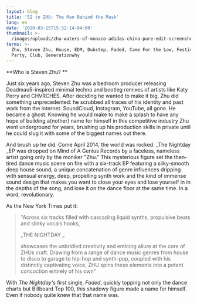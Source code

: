 ```yaml
---
layout: blog
title: '52 to ZHU: The Man Behind the Mask'
lang: en
date: '2020-03-15T15:32:14-04:00'
thumbnail: >-
  /images/uploads/zhu-waters-of-monaco-adidas-china-pure-edit-screenshot-billboard-1548.jpg
terms: >-
  Zhu, Steven Zhu, House, EDM, Dubstep, Faded, Came For the Low, Festival,
  Party, Club, Generationwhy
---
```

**Who is Steven Zhu? **

Just six years ago, Steven Zhu was a bedroom producer releasing Deadmau5-inspired minimal techno and bootleg remixes of artists like Katy Perry and CHVRCHES. After deciding he wanted to make it big, Zhu did something unprecedented: he scrubbed all traces of his identity and past work from the internet. SoundCloud, Instagram, YouTube, all gone. He became a ghost. Knowing he would make to make a splash to have any hope of building a(nother) name for himself in this competitive industry Zhu went underground for years, brushing up his production skills in private until he could slug it with some of the biggest names out there.

And brush up he did. Come April 2014, the world was rocked. _The Nightday _EP was dropped on Mind of A Genius Records by a faceless, nameless artist going only by the moniker "Zhu." This mysterious figure set the then-tired dance music scene on fire with a six-track EP featuring a silky-smooth deep house sound, a unique concatenation of genre influences dripping with sensual energy, deep, propelling synth work and the kind of immense sound design that makes you want to close your eyes and lose yourself in in the depths of the song, and lose it on the dance floor at the same time. In a word, revolutionary. 

As the New York Times put it:

> "Across six tracks filled with cascading liquid synths, propulsive beats and slinky vocals hooks, 
>
> _THE NIGHTDAY _
>
> showcases the unbridled creativity and enticing allure at the core of ZHUs craft. Drawing from a range of dance music genres from house to disco to garage to hip-hop and synth-pop, coupled with his distinctly captivating voice, ZHU spins these elements into a potent concoction entirely of his own"

With _The Nightday's_ first single, _Faded_, quickly topping not only the dance charts but Billboard Top 100, this shadowy figure made a name for himself. Even if nobody quite knew that that name was.
